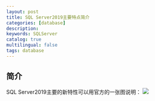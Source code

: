```yaml
---
layout: post
title: SQL Server2019主要特点简介
categories: [database]
description: 
keywords: SQLServer
catalog: true
multilingual: false
tags: database
---
```



## 简介
SQL Server2019主要的新特性可以用官方的一张图说明：
<img src="{{site.baseurl}}/assets/images/2021-02/2019_solve_data_challenges.png"/>
